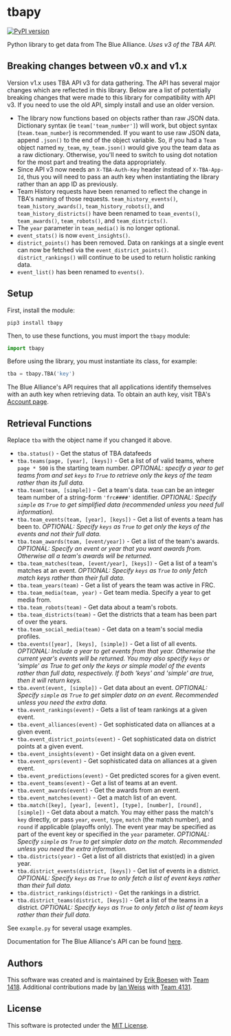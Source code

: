 # tbapy

[![PyPI version](https://badge.fury.io/py/tbapy.svg)](https://badge.fury.io/py/tbapy)

Python library to get data from The Blue Alliance. _Uses v3 of the TBA API._

## Breaking changes between v0.x and v1.x
Version v1.x uses TBA API v3 for data gathering. The API has several major changes which are reflected in this library. Below are a list of potentially breaking changes that were made to this library for compatibility with API v3. If you need to use the old API, simply install and use an older version.
* The library now functions based on objects rather than raw JSON data. Dictionary syntax (ie `team['team_number']`) will work, but object syntax (`team.team_number`) is recommended. If you want to use raw JSON data, append `.json()` to the end of the object variable. So, if you had a `Team` object named `my_team`, `my_team.json()` would give you the team data as a raw dictionary. Otherwise, you'll need to switch to using dot notation for the most part and treating the data appropriately.
* Since API v3 now needs an `X-TBA-Auth-Key` header instead of `X-TBA-App-Id`, thus you will need to pass an auth key when instantiating the library rather than an app ID as previously.
* Team History requests have been renamed to reflect the change in TBA's naming of those requests. `team_history_events()`, `team_history_awards()`, `team_history_robots()`, and `team_history_districts()` have been renamed to `team_events()`, `team_awards()`, `team_robots()`, and `team_districts()`.
* The `year` parameter in `team_media()` is no longer optional.
* `event_stats()` is now `event_insights()`.
* `district_points()` has been removed. Data on rankings at a single event can now be fetched via the `event_district_points()`. `district_rankings()` will continue to be used to return holistic ranking data.
* `event_list()` has been renamed to `events()`.

## Setup
First, install the module:

    pip3 install tbapy

Then, to use these functions, you must import the `tbapy` module:

```py
import tbapy
```

Before using the library, you must instantiate its class, for example:

```py
tba = tbapy.TBA('key')
```

The Blue Alliance's API requires that all applications identify themselves with an auth key when retrieving data. To obtain an auth key, visit TBA's [Account page](https://www.thebluealliance.com/account).


## Retrieval Functions
Replace `tba` with the object name if you changed it above.
* `tba.status()` - Get the status of TBA datafeeds
* `tba.teams(page, [year], [keys])` - Get a list of of valid teams, where `page * 500` is the starting team number. _OPTIONAL: specify a year to get teams from and set `keys` to `True` to retrieve only the keys of the team rather than its full data._
* `tba.team(team, [simple])` - Get a team's data. `team` can be an integer team number of a string-form `'frc####'` identifier. _OPTIONAL: Specify `simple` as `True` to get simplified data (recommended unless you need full information)._
* `tba.team_events(team, [year], [keys])` - Get a list of events a team has been to. _OPTIONAL: Specify `keys` as `True` to get only the keys of the events and not their full data._
* `tba.team_awards(team, [event/year])` - Get a list of the team's awards. _OPTIONAL: Specify an event or year that you want awards from. Otherwise all a team's awards will be returned._
* `tba.team_matches(team, [event/year], [keys])` - Get a list of a team's matches at an event. _OPTIONAL: Specify `keys` as `True` to only fetch match keys rather than their full data._
* `tba.team_years(team)` - Get a list of years the team was active in FRC.
* `tba.team_media(team, year)` - Get team media. Specify a year to get media from.
* `tba.team_robots(team)` - Get data about a team's robots.
* `tba.team_districts(team)` - Get the districts that a team has been part of over the years.
* `tba.team_social_media(team)` - Get data on a team's social media profiles.
* `tba.events([year], [keys], [simple])` - Get a list of all events. _OPTIONAL: Include a year to get events from that year. Otherwise the current year's events will be returned. You may also specify `keys` or 'simple' as True to get only the keys or simple model of the events rather than full data, respectively. If both 'keys' and 'simple' are true, then it will return keys._
* `tba.event(event, [simple])` - Get data about an event. _OPTIONAL: Specify `simple` as `True` to get simpler data on an event. Recommended unless you need the extra data._
* `tba.event_rankings(event)` - Gets a list of team rankings at a given event.
* `tba.event_alliances(event)` - Get sophisticated data on alliances at a given event.
* `tba.event_district_points(event)` - Get sophisticated data on district points at a given event.
* `tba.event_insights(event)` - Get insight data on a given event.
* `tba.event_oprs(event)` - Get sophisticated data on alliances at a given event.
* `tba.event_predictions(event)` - Get predicted scores for a given event.
* `tba.event_teams(event)` - Get a list of teams at an event.
* `tba.event_awards(event)` - Get the awards from an event.
* `tba.event_matches(event)` - Get a match list of an event.
* `tba.match([key], [year], [event], [type], [number], [round], [simple])` - Get data about a match. You may either pass the match's `key` directly, or pass `year`, `event`, `type`, `match` (the match number), and `round` if applicable (playoffs only). The event year may be specified as part of the event key or specified in the `year` parameter. _OPTIONAL: Specify `simple` as `True` to get simpler data on the match. Recommended unless you need the extra information._
* `tba.districts(year)` - Get a list of all districts that exist(ed) in a given year.
* `tba.district_events(district, [keys])` - Get list of events in a district. _OPTIONAL: Specify `keys` as `True` to only fetch a list of event keys rather than their full data._
* `tba.district_rankings(district)` - Get the rankings in a district.
* `tba.district_teams(district, [keys])` - Get a list of the teams in a district. _OPTIONAL: Specify `keys` as `True` to only fetch a list of team keys rather than their full data._

See `example.py` for several usage examples.

Documentation for The Blue Alliance's API can be found [here](https://www.thebluealliance.com/apidocs).

## Authors
This software was created and is maintained by [Erik Boesen](https://github.com/ErikBoesen) with [Team 1418](https://github.com/frc1418). Additional contributions made by [Ian Weiss](https://github.com/endreman0) with [Team 4131](https://github.com/FRC4131).

## License
This software is protected under the [MIT License](LICENSE).
